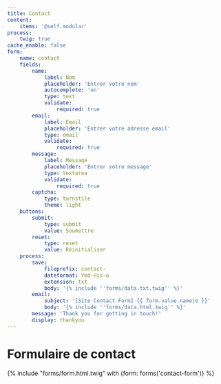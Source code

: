 ```yaml
---
title: Contact
content:
    items: '@self.modular'
process:
    twig: true
cache_enable: false
form:
    name: contact
    fields:
        name:
            label: Nom
            placeholder: 'Entrer votre nom'
            autocomplete: 'on'
            type: text
            validate:
                required: true
        email:
            label: Email
            placeholder: 'Entrer votre adresse email'
            type: email
            validate:
                required: true
        message:
            label: Message
            placeholder: 'Entrer votre message'
            type: textarea
            validate:
                required: true
        captcha:
            type: turnstile
            theme: light
    buttons:
        submit:
            type: submit
            value: Soumettre
        reset:
            type: reset
            value: Réinitialiser
    process:
        save:
            fileprefix: contact-
            dateformat: Ymd-His-u
            extension: txt
            body: '{% include ''forms/data.txt.twig'' %}'
        email:
            subject: '[Site Contact Form] {{ form.value.name|e }}'
            body: '{% include ''forms/data.html.twig'' %}'
        message: 'Thank you for getting in touch!'
        display: thankyou
---
```


# Formulaire de contact
{% include "forms/form.html.twig" with {form: forms('contact-form')} %}